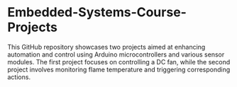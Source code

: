 # Embedded-Systems-Course-Projects
This GitHub repository showcases two projects aimed at enhancing automation and control using Arduino microcontrollers and various sensor modules. The first project focuses on controlling a DC fan, while the second project involves monitoring flame temperature and triggering corresponding actions.
